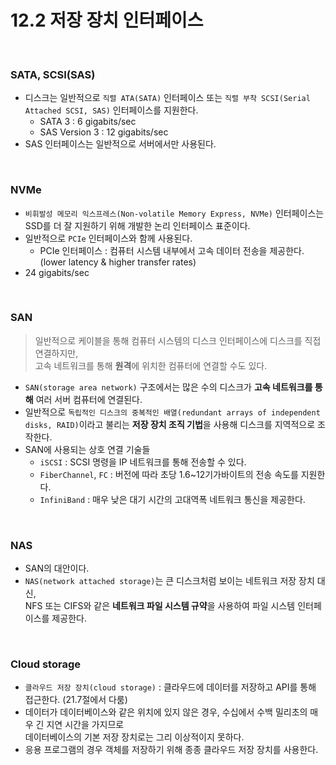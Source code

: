 # 12.2 저장 장치 인터페이스

<br/>

### SATA, SCSI(SAS)

- 디스크는 일반적으로 `직렬 ATA(SATA)` 인터페이스 또는 `직렬 부착 SCSI(Serial Attached SCSI, SAS)` 인터페이스를 지원한다.
    - SATA 3 : 6 gigabits/sec
    - SAS Version 3 : 12 gigabits/sec
- SAS 인터페이스는 일반적으로 서버에서만 사용된다.

<br/>

### NVMe

- `비휘발성 메모리 익스프레스(Non-volatile Memory Express, NVMe)` 인터페이스는 SSD를 더 잘 지원하기 위해 개발한 논리 인터페이스 표준이다.
- 일반적으로 `PCIe` 인터페이스와 함께 사용된다.
    - PCIe 인터페이스 : 컴퓨터 시스템 내부에서 고속 데이터 전송을 제공한다. (lower latency & higher transfer rates)
- 24 gigabits/sec

<br/>

### SAN

> 일반적으로 케이블을 통해 컴퓨터 시스템의 디스크 인터페이스에 디스크를 직접 연결하지만,  
> 고속 네트워크를 통해 **원격**에 위치한 컴퓨터에 연결할 수도 있다.

- `SAN(storage area network)` 구조에서는 많은 수의 디스크가 **고속 네트워크를 통해** 여러 서버 컴퓨터에 연결된다.
- 일반적으로 `독립적인 디스크의 중복적인 배열(redundant arrays of independent disks, RAID)`이라고 불리는 **저장 장치 조직 기법**을 사용해 디스크를 지역적으로 조작한다.
- SAN에 사용되는 상호 연결 기술들
    - `iSCSI` : SCSI 명령을 IP 네트워크를 통해 전송할 수 있다.
    - `FiberChannel`, `FC` : 버전에 따라 초당 1.6~12기가바이트의 전송 속도를 지원한다.
    - `InfiniBand` : 매우 낮은 대기 시간의 고대역폭 네트워크 통신을 제공한다.

<br/>

### NAS

- SAN의 대안이다.
- `NAS(network attached storage)`는 큰 디스크처럼 보이는 네트워크 저장 장치 대신,  
  NFS 또는 CIFS와 같은 **네트워크 파일 시스템 규약**을 사용하여 파일 시스템 인터페이스를 제공한다.

<br/>

### Cloud storage

- `클라우드 저장 장치(cloud storage)` : 클라우드에 데이터를 저장하고 API를 통해 접근한다. (21.7절에서 다룸)
- 데이터가 데이터베이스와 같은 위치에 있지 않은 경우, 수십에서 수백 밀리초의 매우 긴 지연 시간을 가지므로  
  데이터베이스의 기본 저장 장치로는 그리 이상적이지 못하다.
- 응용 프로그램의 경우 객체를 저장하기 위해 종종 클라우드 저장 장치를 사용한다.
